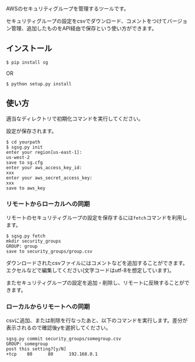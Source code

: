 AWSのセキュリティグループを管理するツールです。

セキュリティグループの設定をcsvでダウンロード、コメントをつけてバージョン管理、追加したものをAPI経由で保存という使い方ができます。

## インストール

```
$ pip install sg
```

OR

```
$ python setup.py install
```

## 使い方
適当なディレクトリで初期化コマンドを実行してください。

設定が保存されます。

```
$ cd yourpath
$ sgsg.py init
enter your region[us-east-1]:
us-west-2
save to sg.cfg
enter your aws_access_key_id:
xxx
enter your aws_secret_access_key:
xxx
save to aws_key
```

### リモートからローカルへの同期

リモートのセキュリティグループの設定を保存するには`fetch`コマンドを利用します。

```
$ sgsg.py fetch
mkdir security_groups
GROUP: group
save to security_groups/group.csv
```

ダウンロードされたcsvファイルにはコメントなどを追加することができます。エクセルなどで編集してください(文字コードはutf-8を想定しています)。

またセキュリティグループの設定を追加・削除し、リモートに反映することができます。


### ローカルからリモートへの同期

csvに追加、または削除を行なったあと、以下のコマンドを実行します。差分が表示されるので確認後yを選択してください。

```
sgsg.py commit security_groups/somegroup.csv
GROUP: somegroup
post this setting?[y/N]
+tcp    80      80      192.168.0.1
```
